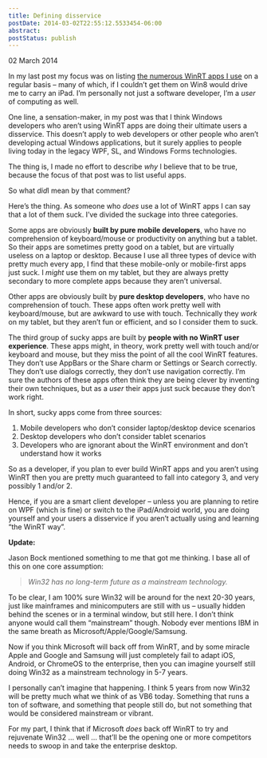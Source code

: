 ```yaml
---
title: Defining disservice
postDate: 2014-03-02T22:55:12.5533454-06:00
abstract: 
postStatus: publish
---
```

02 March 2014

In my last post my focus was on listing [the numerous WinRT apps I use](http://www.lhotka.net/weblog/TopWin8WinRTApps.aspx) on a regular basis – many of which, if I couldn’t get them on Win8 would drive me to carry an iPad. I’m personally not just a software developer, I’m a *user* of computing as well.

One line, a sensation-maker, in my post was that I think Windows developers who aren’t using WinRT apps are doing their ultimate users a disservice. This doesn’t apply to web developers or other people who aren’t developing actual Windows applications, but it surely applies to people living today in the legacy WPF, SL, and Windows Forms technologies.

The thing is, I made no effort to describe *why* I believe that to be true, because the focus of that post was to list useful apps.

So what *did*I mean by that comment?

Here’s the thing. As someone who *does* use a lot of WinRT apps I can say that a lot of them suck. I’ve divided the suckage into three categories.

Some apps are obviously **built by pure mobile developers**, who have no comprehension of keyboard/mouse or productivity on anything but a tablet. So their apps are sometimes pretty good on a tablet, but are virtually useless on a laptop or desktop. Because I use all three types of device with pretty much every app, I find that these mobile-only or mobile-first apps just suck. I *might* use them on my tablet, but they are always pretty secondary to more complete apps because they aren’t universal.

Other apps are obviously built by **pure desktop developers**, who have no comprehension of touch. These apps often work pretty well with keyboard/mouse, but are awkward to use with touch. Technically they *work* on my tablet, but they aren’t fun or efficient, and so I consider them to suck.

The third group of sucky apps are built by **people with no WinRT user experience**. These apps might, in theory, work pretty well with touch and/or keyboard and mouse, but they miss the point of all the cool WinRT features. They don’t use AppBars or the Share charm or Settings or Search correctly. They don’t use dialogs correctly, they don’t use navigation correctly. I’m sure the authors of these apps often think they are being clever by inventing their own techniques, but as a *user* their apps just suck because they don’t work right.

In short, sucky apps come from three sources:

1. Mobile developers who don’t consider laptop/desktop device scenarios
2. Desktop developers who don’t consider tablet scenarios
3. Developers who are ignorant about the WinRT environment and don’t understand how it works


So as a developer, if you plan to ever build WinRT apps and you aren’t using WinRT then you are pretty much guaranteed to fall into category 3, and very possibly 1 and/or 2.

Hence, if you are a smart client developer – unless you are planning to retire on WPF (which is fine) or switch to the iPad/Android world, you are doing yourself and your users a disservice if you aren’t actually using and learning “the WinRT way”.

**Update:**

Jason Bock mentioned something to me that got me thinking. I base all of this on one core assumption:


> *Win32 has no long-term future as a mainstream technology.*


To be clear, I am 100% sure Win32 will be around for the next 20-30 years, just like mainframes and minicomputers are still with us – usually hidden behind the scenes or in a terminal window, but still here. I don’t think anyone would call them “mainstream” though. Nobody ever mentions IBM in the same breath as Microsoft/Apple/Google/Samsung.

Now if you think Microsoft will back off from WinRT, and by some miracle Apple and Google and Samsung will just completely fail to adapt iOS, Android, or ChromeOS to the enterprise, then you can imagine yourself still doing Win32 as a mainstream technology in 5-7 years.

I personally can’t imagine that happening. I think 5 years from now Win32 will be pretty much what we think of as VB6 today. Something that runs a ton of software, and something that people still do, but not something that would be considered mainstream or vibrant.

For my part, I think that if Microsoft *does* back off WinRT to try and rejuvenate Win32 … well … that’ll be the opening one or more competitors needs to swoop in and take the enterprise desktop.
